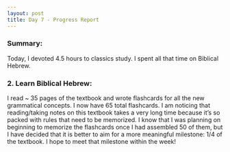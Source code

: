 ```yaml
---
layout: post
title: Day 7 - Progress Report
---
```


### Summary: 
Today, I devoted 4.5 hours to classics study. I spent all that time on Biblical Hebrew. 

### 2. Learn Biblical Hebrew:
I read ~ 35 pages of the textbook and wrote flashcards for all the new grammatical concepts. I now have 65 total flashcards. I am noticing that reading/taking notes on this textbook takes a very long time because it’s so packed with rules that need to be memorized. I know that I was planning on beginning to memorize the flashcards once I had assembled 50 of them, but I have decided that it is better to aim for a more meaningful milestone: 1/4 of the textbook. I hope to meet that milestone within the week!
